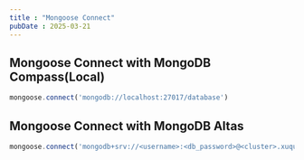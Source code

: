 ```yaml
---
title : "Mongoose Connect"
pubDate : 2025-03-21
---
```


## Mongoose Connect with MongoDB Compass(Local)
```javascript
mongoose.connect('mongodb://localhost:27017/database')
```

## Mongoose Connect with MongoDB Altas

```javascript
mongoose.connect('mongodb+srv://<username>:<db_password>@<cluster>.xuqup.mongodb.net/')
```